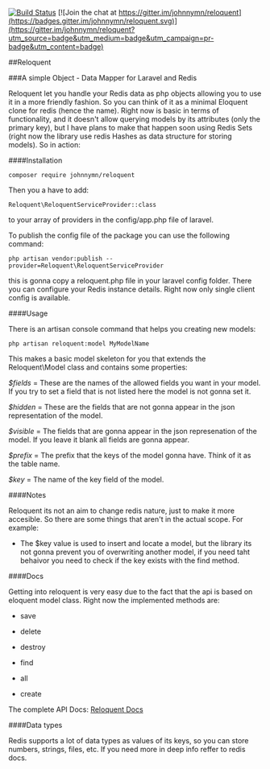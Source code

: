[![Build Status](https://travis-ci.org/johnnymn/reloquent.svg?branch=master)](https://travis-ci.org/johnnymn/reloquent)
[![Join the chat at https://gitter.im/johnnymn/reloquent](https://badges.gitter.im/johnnymn/reloquent.svg)](https://gitter.im/johnnymn/reloquent?utm_source=badge&utm_medium=badge&utm_campaign=pr-badge&utm_content=badge)

##Reloquent

###A simple Object - Data Mapper for Laravel and Redis

Reloquent let you handle your Redis data as php objects allowing you to use it in a more friendly fashion. So you can think of it as a minimal Eloquent clone for redis (hence the name). Right now is basic in terms of functionality, and it doesn't allow querying models by its attributes (only the primary key), but I have plans to make that happen soon using Redis Sets (right now the library use redis Hashes as data structure for storing models). So in action:

####Installation

    composer require johnnymn/reloquent

Then you a have to add:

    Reloquent\ReloquentServiceProvider::class

to your array of providers in the config/app.php file of laravel.

To publish the config file of the package you can use the following command:

    php artisan vendor:publish --provider=Reloquent\ReloquentServiceProvider

this is gonna copy a reloquent.php file in your laravel config folder. There you can configure your Redis instance details. Right now only single client config is available.

####Usage

There is an artisan console command that helps you creating new models:

    php artisan reloquent:model MyModelName

This makes a basic model skeleton for you  that extends the Reloquent\Model class and contains some properties:

*$fields* = These are the names of the allowed fields you want in your model. If you try to set a field that is not listed here the model is not gonna set it.

*$hidden* = These are the fields that are not gonna appear in the json representation of the model.

*$visible* = The fields that are gonna appear in the json represenation of the model. If you leave it blank all fields are gonna appear.

*$prefix* = The prefix that the keys of the model gonna have. Think of it as the table name.

*$key* = The name of the key field of the model.

####Notes

Reloquent its not an aim to change redis nature, just to make it more accesible. So there are some things that aren't in the actual scope. For example:

- The $key value is used to insert and locate a model, but the library its not gonna prevent you of overwriting another model, if you need taht behaivor you need to check if the key exists with the find method.

####Docs

Getting into reloquent is very easy due to the fact that the api is based on eloquent model class. Right now the implemented methods are:

- save

- delete

- destroy

- find

- all

- create

The complete API Docs: [Reloquent Docs](http://johnnymn.github.io/reloquent/index.html)

####Data types

Redis supports a lot of data types as values of its keys, so you can store numbers, strings, files, etc. If you need more in deep info reffer to redis docs.
